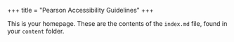 +++
title = "Pearson Accessibility Guidelines"
+++

This is your homepage. These are the contents of the `index.md` file, found in your `content` folder.
